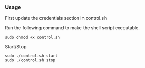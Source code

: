 ### Usage

First update the credentials section in control.sh 

Run the following command to make the shell script executable.
```
sudo chmod +x control.sh
```

Start/Stop
```
sudo ./control.sh start
sudo ./control.sh stop
```
